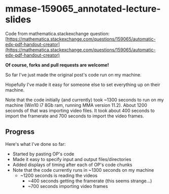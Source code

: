 # mmase-159065_annotated-lecture-slides

Code from mathematica.stackexchange question:  [https://mathematica.stackexchange.com/questions/159065/automatic-edx-pdf-handout-creator](https://mathematica.stackexchange.com/questions/159065/automatic-edx-pdf-handout-creator)

**Of course, forks and pull requests are welcome!**

So far I've just made the original post's code run on my machine.

Hopefully I've made it easy for someone else to set everything up on their
machine.

Note that the code initially (and currently) took ~1300 seconds to run on my
machine (Win10 i7 8Gb ram, running MMA version 11.2).  About 1200 seconds of
that was importing video files.  It took about 400 seconds to import the
framerate and 700 seconds to import the video frames.

## Progress

Here's what I've done so far:

* Started by pasting OP's code
* Made it easy to specify input and output files/directories
* Added displays of timing after each of OP's code chunks
* Note that the code currently runs in ~1300 seconds on my machine
  * ~1200 seconds is reading the videos
    * ~400 seconds getting the framerate (this seems strange...)
	* ~700 seconds importing video frames

